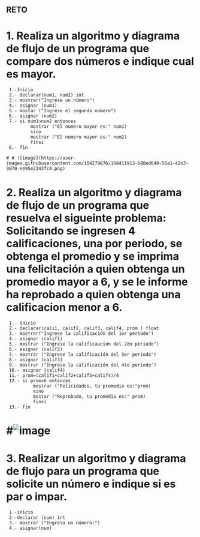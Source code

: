 ## RETO
# 1. Realiza un algoritmo y diagrama de flujo de un programa que compare dos números e indique cual es mayor.
     1.-Inicio
     2.- declarar(num1, num2) int
     3.- mostrar("Ingrese un número")
     4.- asignar (num1)
     5.- mostar ("Ingrese el segundo número")
     6.- asignar (num2)
     7.- si num1>num2 entonces
             mostrar ("El numero mayor es:" num1)
             sino 
             mostrar ("El numero mayor es:" num2)
             finsi
     8.- fin 
     
    # # ![image](https://user-images.githubusercontent.com/104279876/168411913-b88ed640-56a1-42b3-9870-ee95e2343fc4.png)
     

# 2. Realiza un algoritmo y diagrama de flujo de un programa que resuelva el sigueinte problema: Solicitando se ingresen 4 calificaciones, una por periodo, se obtenga el promedio y se imprima una felicitación a quien obtenga un promedio mayor a 6, y se le informe ha reprobado a quien obtenga una calificacion menor a 6.

     1.- inicio
     2.- declarar(cali1, calif2, calif3, calif4, prom ) float
     3.- mostrar("Ingrese la calificación del 1er periodo")
     4.- asignar (calif1)
     5.- mostrar ("Ingrese la calificaación del 2do periodo")
     6.- asignar (calif2)
     7.- mostrar ("Ingrese la calificación del 3er periodo")
     8.- asignar (calif3)
     9.- mostrar ("Ingrese la calificación del 4to periodo")
     10.- asignar (calif4)
     11.- prom=(calif1+calif2+calif3+calif4)/4
     12.- si prom>6 entonces
              mostrar ("Felicidades, tu promedio es:"prom)
              sino
              mostar ("Reprobado, tu promedio es:" prom)
              finsi
     13.- fin
    
   # #![image](https://user-images.githubusercontent.com/104279876/168412958-19d3f6f4-6408-4cf8-800a-a427f6eac815.png)


# 3. Realizar un algoritmo y diagrama de flujo para un programa que solicite un número e indique si es par o impar.


     1.-inicio
     2.-declarar (num) int
     3.- mostrar ("Ingresa un número:")
     4.- asignar(num)
     
